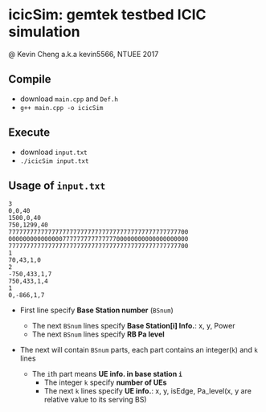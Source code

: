 # icicSim: gemtek testbed ICIC simulation
@ Kevin Cheng a.k.a kevin5566, NTUEE 2017

## Compile
* download `main.cpp` and `Def.h`
* `g++ main.cpp -o icicSim`

## Execute
* download `input.txt` 
* `./icicSim input.txt`

## Usage of `input.txt`
```clike=
3
0,0,40
1500,0,40
750,1299,40
77777777777777777777777777777777777777777777777700
00000000000000077777777777777700000000000000000000
77777777777777777777777777777777777777777777777700
1
70,43,1,0
2
-750,433,1,7
750,433,1,4
1
0,-866,1,7
```
* First line specify **Base Station number** (`BSnum`)
  + The next `BSnum` lines specify **Base Station[i] Info.**: x, y, Power
  + The next `BSnum` lines specify **RB Pa level**

* The next will contain `BSnum` parts, each part contains an integer(`k`) and `k` lines
  + The `i`th part means **UE info. in base station `i`** 
    - The integer `k` specify **number of UEs**
    - The next `k` lines specify **UE info.**: x, y, isEdge, Pa_level(x, y are relative value to its serving BS)
